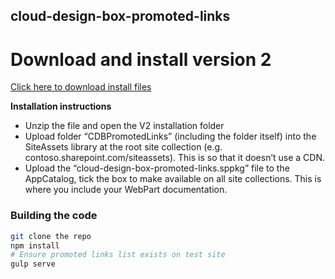 ## cloud-design-box-promoted-links

<h1>Download and install version 2</h1>

<p><a href="https://github.com/CloudDesignBox/cdb-promoted-links/blob/master/InstallationV1.zip">Click here to download install files</a></p>

<b>Installation instructions</b>
- Unzip the file and open the V2 installation folder
-	Upload folder “CDBPromotedLinks” (including the folder itself) into the SiteAssets library at the root site collection (e.g. contoso.sharepoint.com/siteassets). This is so that it doesn’t use a CDN.
-	Upload the “cloud-design-box-promoted-links.sppkg” file to the AppCatalog, tick the box to make available on all site collections.
This is where you include your WebPart documentation.

### Building the code

```bash
git clone the repo
npm install
# Ensure promoted links list exists on test site
gulp serve
```
